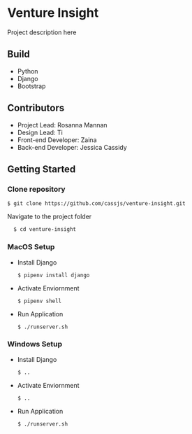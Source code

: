 # Venture Insight

Project description here

## Build

- Python
- Django
- Bootstrap

## **Contributors**
- Project Lead: Rosanna Mannan
- Design Lead: Ti
- Front-end Developer: Zaina
- Back-end Developer: Jessica Cassidy

## **Getting Started**

### **Clone repository**

    $ git clone https://github.com/cassjs/venture-insight.git
    
Navigate to the project folder

      $ cd venture-insight

### **MacOS Setup**

* Install Django

      $ pipenv install django  

* Activate Enviornment

      $ pipenv shell
      
* Run Application

      $ ./runserver.sh
      
### **Windows Setup**
      
* Install Django

      $ ..

* Activate Enviornment

      $ ..
      
* Run Application

      $ ./runserver.sh
